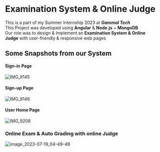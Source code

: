 # Examination System & Online Judge
This is a part of my Summer Internship 2023 at <strong><em>Gammal Tech</em></strong></br>
This Project was developed using <strong>Angular</strong> & <strong>Node.js</strong> + <strong>MongoDB</strong></br>
Our role was to design & Implement an <strong>Examination System & Online Judge</strong> with user-friendly & responsive web pages</br>
## Some Snapshots from our System

#### Sign-in Page
![IMG_9145](https://github.com/YoussefAboelwafa/Exam-System/assets/96186143/cd82d050-38ac-4f07-ab21-4cff64f384fe)

#### Sign-up Page
![IMG_9146](https://github.com/YoussefAboelwafa/Exam-System/assets/96186143/ad35b6e8-0c1b-4e63-9c57-66e3954486ba)

#### User Home Page
![IMG_9208](https://github.com/YoussefAboelwafa/Exam-System/assets/96186143/d0c2df4a-0e0c-417b-b36a-eba887734533)

### Online Exam & Auto Grading with online Judge
![image_2023-07-19_04-49-49](https://github.com/YoussefAboelwafa/Exam-System/assets/96186143/31c68ef0-defb-4549-8799-3f156241e0be)


